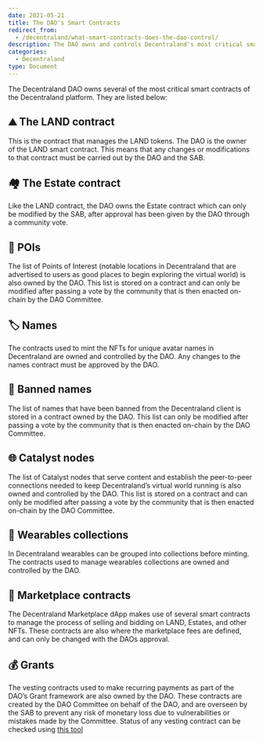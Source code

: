 ```yaml
---
date: 2021-05-21
title: The DAO's Smart Contracts
redirect_from:
  - /decentraland/what-smart-contracts-does-the-dao-control/
description: The DAO owns and controls Decentraland's most critical smart contracts.
categories:
  - Decentraland
type: Document
---
```


The Decentraland DAO owns several of the most critical smart contracts of the Decentraland platform. They are listed below:

## ⛰️ The LAND contract 
This is the contract that manages the LAND tokens. The DAO is the owner of the LAND smart contract. This means that any changes or modifications to that contract must be carried out by the DAO and the SAB.

## 🏘️ The Estate contract 
Like the LAND contract, the DAO owns the Estate contract which can only be modified by the SAB, after approval has been given by the DAO through a community vote.

## 📍 POIs
The list of Points of Interest (notable locations in Decentraland that are advertised to users as good places to begin exploring the virtual world) is also owned by the DAO. This list is stored on a contract and can only be modified after passing a vote by the community that is then enacted on-chain by the DAO Committee.

## 🏷️ Names 
The contracts used to mint the NFTs for unique avatar names in Decentraland are owned and controlled by the DAO. Any changes to the names contract must be approved by the DAO.

## 🚫 Banned names 
The list of names that have been banned from the Decentraland client is stored in a contract owned by the DAO. This list can only be modified after passing a vote by the community that is then enacted on-chain by the DAO Committee.

## 🌐 Catalyst nodes 
The list of Catalyst nodes that serve content and establish the peer-to-peer connections needed to keep Decentraland’s virtual world running is also owned and controlled by the DAO. This list is stored on a contract and can only be modified after passing a vote by the community that is then enacted on-chain by the DAO Committee.

## 👕 Wearables collections 
In Decentraland wearables can be grouped into collections before minting. The contracts used to manage wearables collections are owned and controlled by the DAO.

## 🛒 Marketplace contracts 
The Decentraland Marketplace dApp makes use of several smart contracts to manage the process of selling and bidding on LAND, Estates, and other NFTs. These contracts are also where the marketplace fees are defined, and can only be changed with the DAOs approval.

## 💰 Grants 
The vesting contracts used to make recurring payments as part of the DAO’s Grant framework are also owned by the DAO. These contracts are created by the DAO Committee on behalf of the DAO, and are overseen by the SAB to prevent any risk of monetary loss due to vulnerabilities or mistakes made by the Committee. Status of any vesting contract can be checked using [this tool](https://vesting.decentraland.org/)
